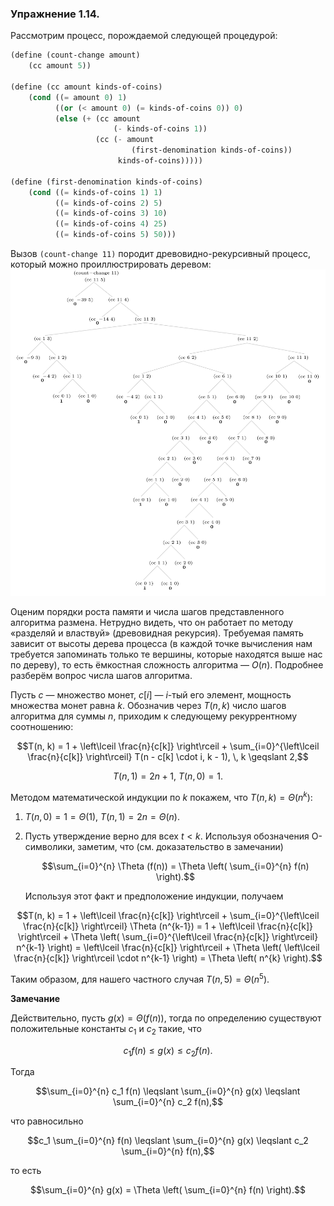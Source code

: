 ### Упражнение 1.14.
Рассмотрим процесс, порождаемой следующей процедурой:
```scheme
(define (count-change amount) 
    (cc amount 5))

(define (cc amount kinds-of-coins)
    (cond ((= amount 0) 1) 
          ((or (< amount 0) (= kinds-of-coins 0)) 0) 
          (else (+ (cc amount 
                       (- kinds-of-coins 1)) 
                   (cc (- amount    
                           (first-denomination kinds-of-coins)) 
                        kinds-of-coins)))))

(define (first-denomination kinds-of-coins)     
    (cond ((= kinds-of-coins 1) 1) 
          ((= kinds-of-coins 2) 5) 
          ((= kinds-of-coins 3) 10) 
          ((= kinds-of-coins 4) 25) 
          ((= kinds-of-coins 5) 50)))
```
Вызов $\texttt{(count-change 11)}$ породит древовидно-рекурсивный процесс, который можно проиллюстрировать деревом:
![](/src/chapter1/count-change-tree.png)

Оценим порядки роста памяти и числа шагов представленного алгоритма размена. Нетрудно видеть, что он работает по методу «разделяй и властвуй» (древовидная рекурсия). Требуемая память зависит от высоты дерева процесса (в каждой точке вычисления нам требуется запоминать только те вершины, которые находятся выше нас по дереву), то есть ёмкостная сложность алгоритма &mdash; $O(n)$. Подробнее разберём вопрос числа шагов алгоритма.

 Пусть $c$ &mdash; множество монет, $c[i]$ &mdash; $i$-тый его элемент, мощность множества монет равна $k$. Обозначив через $T(n, k)$ число шагов алгоритма для суммы $n$, приходим к следующему рекуррентному соотношению:
```math
T(n, k) = 1 + \left\lceil \frac{n}{c[k]} \right\rceil + \sum_{i=0}^{\left\lceil \frac{n}{c[k]} \right\rceil} T(n - c[k] \cdot i, k - 1), \, k \geqslant 2,
```
```math
T(n, 1) = 2n + 1, \ T(n, 0) = 1.
```
Методом математической индукции по $k$ покажем, что $T(n, k) = \Theta (n^k)$:
1. $T(n, 0) = 1 = \Theta(1), \ T(n, 1) = 2n = \Theta(n)$.
2. Пусть утверждение верно для всех $t < k$. Используя обозначения О-символики, заметим, что (см. доказательство в замечании)
 
    $$\sum_{i=0}^{n} \Theta (f(n)) = \Theta \left( \sum_{i=0}^{n} f(n) \right).$$
    

    Используя этот факт и предположение индукции, получаем


```math
T(n, k) = 1 + \left\lceil \frac{n}{c[k]} \right\rceil + \sum_{i=0}^{\left\lceil \frac{n}{c[k]} \right\rceil} \Theta (n^{k-1}) = 
1 + \left\lceil \frac{n}{c[k]} \right\rceil +
\Theta \left( \sum_{i=0}^{\left\lceil \frac{n}{c[k]} \right\rceil} n^{k-1} \right)
= \left\lceil \frac{n}{c[k]} \right\rceil + \Theta \left( \left\lceil \frac{n}{c[k]} \right\rceil \cdot n^{k-1} \right)
=
\Theta \left( n^{k} \right).
```

Таким образом, для нашего частного случая $T(n, 5) = \Theta \left( n^{5} \right)$.

**Замечание**

Действительно, пусть $g(x) = \Theta (f(n))$, тогда по определению существуют положительные константы $c_1$ и $c_2$ такие, что 
```math
c_1 f(n) \leqslant g(x) \leqslant c_2 f(n).
```
Тогда   
```math
\sum_{i=0}^{n} c_1 f(n) \leqslant \sum_{i=0}^{n} g(x) \leqslant \sum_{i=0}^{n} c_2 f(n),
```
что равносильно 
```math
c_1 \sum_{i=0}^{n} f(n) \leqslant \sum_{i=0}^{n} g(x) \leqslant c_2 \sum_{i=0}^{n} f(n),
```
то есть 
```math
\sum_{i=0}^{n} g(x) = \Theta \left( \sum_{i=0}^{n} f(n) \right).
```